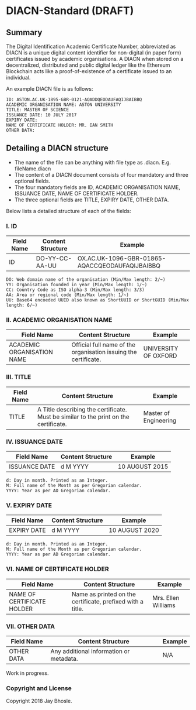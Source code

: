# DIACN-Standard (DRAFT) 

## Summary

The Digital Identification Academic Certificate Number, abbreviated as DIACN is a unique digital content identifier for non-digital (in paper form) certificates issued by academic organisations. A DIACN when stored on a decentralized, distributed and public digital ledger like the Ethereum Blockchain acts like a proof-of-existence of a certificate issued to an individual.


An example DIACN file is as follows:

    ID: ASTON.AC.UK-1895-GBR-0121-AQADDQEODAUFAQIJBAIBBQ
    ACADEMIC ORGANISATION NAME: ASTON UNIVERSITY
    TITLE: MASTER OF SCIENCE
    ISSUANCE DATE: 10 JULY 2017
    EXPIRY DATE:
    NAME OF CERTIFICATE HOLDER: MR. IAN SMITH
    OTHER DATA:

## Detailing a DIACN structure
* The name of the file can be anything with file type as .diacn. E.g. fileName.diacn
* The content of a DIACN document consists of four mandatory and three optional fields.
* The four mandatory fields are ID, ACADEMIC ORGANISATION NAME, ISSUANCE DATE, NAME OF CERTIFICATE HOLDER.
* The three optional fields are TITLE, EXPIRY DATE, OTHER DATA.

Below lists a detailed structure of each of the fields:

### I. ID

Field Name  | Content Structure | Example
------------- | --------------  | -----------
ID  | DO-YY-CC-AA-UU  | OX.AC.UK-1096-GBR-01865-AQACCQEODAUFAQIJBAIBBQ
    DO: Web domain name of the organisation (Min/Max length: 2/~)
    YY: Organisation founded in year (Min/Max length: 1/~)
    CC: Country Code as ISO alpha-3 (Min/Max length: 3/3)
    AA: Area or regional code (Min/Max length: 1/~)
    UU: Base64 encoeded UUID also known as ShortUUID or ShortGUID (Min/Max length: 6/~)

### II. ACADEMIC ORGANISATION NAME

Field Name  | Content Structure | Example
------------- | --------------  | -----------
ACADEMIC ORGANISATION NAME  | Official full name of the organisation issuing the certificate.   | UNIVERSITY OF OXFORD

### III. TITLE

Field Name  | Content Structure | Example
------------- | --------------  | -----------
TITLE  | A Title describing the certificate. Must be similar to the print on the certificate.  | Master of Engineering

### IV. ISSUANCE DATE

Field Name  | Content Structure | Example
------------- | --------------  | -----------
ISSUANCE DATE  | d M YYYY  | 10 AUGUST 2015
    d: Day in month. Printed as an Integer.
    M: Full name of the Month as per Gregorian calendar.
    YYYY: Year as per AD Gregorian calendar.

### V. EXPIRY DATE

Field Name  | Content Structure | Example
------------- | --------------  | -----------
EXPIRY DATE  | d M YYYY  | 10 AUGUST 2020
    d: Day in month. Printed as an Integer.
    M: Full name of the Month as per Gregorian calendar.
    YYYY: Year as per AD Gregorian calendar.

### VI. NAME OF CERTIFICATE HOLDER

Field Name  | Content Structure | Example
------------- | --------------  | -----------
NAME OF CERTIFICATE HOLDER  | Name as printed on the certificate, prefixed with a title.| Mrs. Ellen Williams

### VII. OTHER DATA

Field Name  | Content Structure | Example
------------- | --------------  | -----------
OTHER DATA  | Any additional information or metadata.  | N/A

Work in progress.

### Copyright and License

Copyright 2018 Jay Bhosle.
